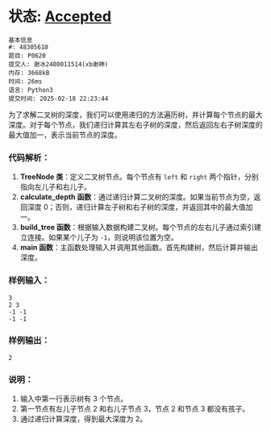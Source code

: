 # 状态: [Accepted](http://dsbpython.openjudge.cn/dspythonbook/solution/48305610/)

```
基本信息
#: 48305610
题目: P0620
提交人: 谢冰2400011514(xb谢神)
内存: 3668kB
时间: 26ms
语言: Python3
提交时间: 2025-02-18 22:23:44
```

为了求解二叉树的深度，我们可以使用递归的方法遍历树，并计算每个节点的最大深度。对于每个节点，我们递归计算其左右子树的深度，然后返回左右子树深度的最大值加一，表示当前节点的深度。

### 代码解析：
1. **TreeNode 类**：定义二叉树节点。每个节点有 `left` 和 `right` 两个指针，分别指向左儿子和右儿子。
2. **calculate_depth 函数**：通过递归计算二叉树的深度。如果当前节点为空，返回深度 0；否则，递归计算左子树和右子树的深度，并返回其中的最大值加一。
3. **build_tree 函数**：根据输入数据构建二叉树。每个节点的左右儿子通过索引建立连接。如果某个儿子为 `-1`，则说明该位置为空。
4. **main 函数**：主函数处理输入并调用其他函数。首先构建树，然后计算并输出深度。

### 样例输入：
```
3
2 3
-1 -1
-1 -1
```

### 样例输出：
```
2
```

### 说明：
1. 输入中第一行表示树有 3 个节点。
2. 第一节点有左儿子节点 2 和右儿子节点 3，节点 2 和节点 3 都没有孩子。
3. 通过递归计算深度，得到最大深度为 2。